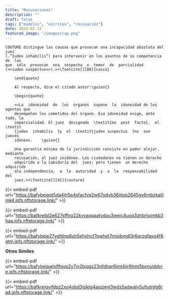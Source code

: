 ```yaml
---
title: "Recusaciones"
description: ""
draft: false
tags: ["modelos", "escritos", "recusación"]
date: 2024-02-12
featured_image: "/images/cap.png"
---
```


```
COUTURE distingue las causas que provocan una incapacidad absoluta del juez
(.”Iudex inhabilis”) para intervenir en los asuntos de su competencia de  las
que  sólo  provocan  una  sospecha  o  temor  de  parcialidad
(<<iudex suspectus>>).>>\footcite[][88]{casco}
	
	\end{quote}
	
	Al respecto, dice el citado autor:\guion{}
	
	\begin{quote}
	 	
	<<La  idoneidad  de  los  órganos  supone  la  idoneidad de los agentes que
	desempeñan los cometidos del órgano. Esa idoneidad exige, ante todo, la
	imparcialidad. El juez  designado  \textit{ex  post  facto},  el \textit
	{judex  inhabilis  }y  el  \textit{judex suspectus  }no  son  jueces
	idóneos.	\guion{}
	
	Una garantía mínima de la jurisdicción consiste en poder alejar, mediante
	recusación, al juez inidóneo. Los ciudadanos no tienen un derecho
	adquirido a la sabiduría del  juez; pero tienen  un derecho  adquirido
	ala independencia,  a  la  autoridad  y  a  la  responsabilidad  del
	juez.>>\footcite[][41]{couture}
```

{{< embed-pdf url="https://bafybeiaqt5da4jh5p4sfacfve2w67odvb36jitop2645gy6mbzkalilmk4.ipfs.nftstorage.link/" >}}

{{< embed-pdf url="https://bafkreibl2e627sfftrg22kvvaqqaatydou3wejc4uoq3zhbrtujmkb3haa.ipfs.nftstorage.link/" >}}

{{< embed-pdf url="https://bafybeie27ygfdnp6uh5efxihcf7qwhet7misjbmdl3r6qrzgfasg4f6gtm.ipfs.nftstorage.link/" >}}

**Otros Similes**

{{< embed-pdf url="https://bafybeiawlxlffqyp2y7jn2bjqgz23nfdhqr6jmt4jir6hmj5bxnuiddvre.ipfs.nftstorage.link/" >}}

{{< embed-pdf url="https://bafkreigyifdpz2xq4obd3gjktg4aqzjeyl3wds5adwaly5ufiutrdg6ra4.ipfs.nftstorage.link/" >}}


